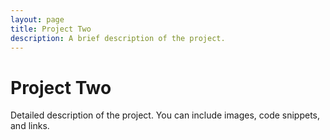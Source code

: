 ```yaml
---
layout: page
title: Project Two
description: A brief description of the project.
---
```


# Project Two

Detailed description of the project. You can include images, code snippets, and links.
